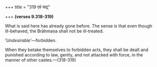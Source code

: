 +++
title = "319 एवं यद्य्"

+++
**(verses 9.318-319)**

What is said here has already gone before. The sense is that even though
ill-behaved, the Brāhmaṇa shall not be ill-treated.

‘*Undesirable*’—forbidden.

When they betake themselves to forbidden acts, they shall be dealt and
punished according to law, gently, and not attacked with force, in the
manner of other castes.—(318-319)


